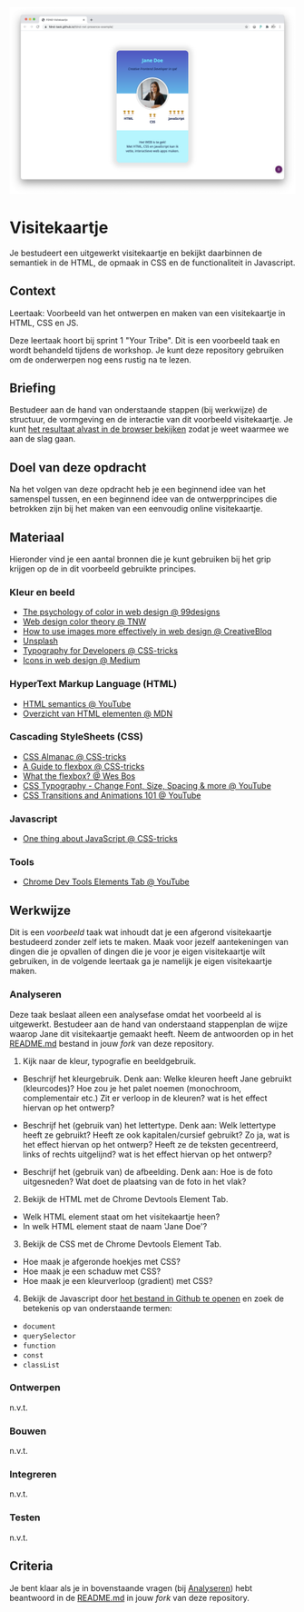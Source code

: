 ![Visitekaartje](VisitekaartjeChrome.png "Visitekaartje")

# Visitekaartje
Je bestudeert een uitgewerkt visitekaartje en bekijkt daarbinnen de semantiek in de HTML, de opmaak in CSS en de functionaliteit in Javascript.

## Context
Leertaak: Voorbeeld van het ontwerpen en maken van een visitekaartje in HTML, CSS en JS.

Deze leertaak hoort bij sprint 1 "Your Tribe". Dit is een voorbeeld taak en wordt behandeld tijdens de workshop. Je kunt deze repository gebruiken om de onderwerpen nog eens rustig na te lezen.

## Briefing
Bestudeer aan de hand van onderstaande stappen (bij werkwijze) de structuur, de vormgeving en de interactie van dit voorbeeld visitekaartje. Je kunt [het resultaat alvast in de browser bekijken](https://fdnd-task.github.io/fdnd-net-presence-example/) zodat je weet waarmee we aan de slag gaan.

## Doel van deze opdracht
Na het volgen van deze opdracht heb je een beginnend idee van het samenspel tussen, en een beginnend idee van de ontwerpprincipes die betrokken zijn bij het maken van een eenvoudig online visitekaartje.

## Materiaal
Hieronder vind je een aantal bronnen die je kunt gebruiken bij het grip krijgen op de in dit voorbeeld gebruikte principes.

### Kleur en beeld
- [The psychology of color in web design @ 99designs](https://en.99designs.nl/blog/creative-inspiration/psychology-color-web-design/)
- [Web design color theory @ TNW](https://thenextweb.com/dd/2015/04/07/how-to-create-the-right-emotions-with-color-in-web-design/)
- [How to use images more effectively in web design @ CreativeBloq](https://www.creativebloq.com/inspiration/how-to-use-images-more-effectively-in-web-design)
- [Unsplash](https://unsplash.com/)
- [Typography for Developers @ CSS-tricks](https://css-tricks.com/typography-for-developers/)
- [Icons in web design @ Medium](https://medium.com/outcrowd/icons-in-web-design-824f57cb2db0)

### HyperText Markup Language (HTML)
- [HTML semantics @ YouTube](https://www.youtube.com/watch?v=n9T2B91hHRM)
- [Overzicht van HTML elementen @ MDN](https://developer.mozilla.org/nl/docs/Web/HTML/Element)

### Cascading StyleSheets (CSS)
- [CSS Almanac @ CSS-tricks](https://css-tricks.com/almanac/)
- [A Guide to flexbox @ CSS-tricks](https://css-tricks.com/snippets/css/a-guide-to-flexbox/)
- [What the flexbox? @ Wes Bos](https://flexbox.io/)
- [CSS Typography - Change Font, Size, Spacing & more @ YouTube](https://www.youtube.com/watch?v=RNakAX3rVVw)
- [CSS Transitions and Animations 101 @ YouTube](https://www.youtube.com/watch?v=n9T2B91hHRM)

### Javascript
- [One thing about JavaScript @ CSS-tricks](https://css-tricks.com/video-screencasts/150-hey-designers-know-one-thing-javascript-recommend/)

### Tools
- [Chrome Dev Tools Elements Tab @ YouTube](https://www.youtube.com/watch?v=Z3HGJsNLQ1E)

## Werkwijze
Dit is een *voorbeeld* taak wat inhoudt dat je een afgerond visitekaartje bestudeerd zonder zelf iets te maken. Maak voor jezelf aantekeningen van dingen die je opvallen of dingen die je voor je eigen visitekaartje wilt gebruiken, in de volgende leertaak ga je namelijk je eigen visitekaartje maken.

### Analyseren
Deze taak beslaat alleen een analysefase omdat het voorbeeld al is uitgewerkt. Bestudeer aan de hand van onderstaand stappenplan de wijze waarop Jane dit visitekaartje gemaakt heeft. Neem de antwoorden op in het [README.md](../README.md) bestand in jouw *fork* van deze repository. 

1. Kijk naar de kleur, typografie en beeldgebruik.
- Beschrijf het kleurgebruik.
  Denk aan:
  Welke kleuren heeft Jane gebruikt (kleurcodes)? 
  Hoe zou je het palet noemen (monochroom, complementair etc.)
  Zit er verloop in de kleuren? wat is het effect hiervan op het ontwerp?

- Beschrijf het (gebruik van) het lettertype.
  Denk aan:
  Welk lettertype heeft ze gebruikt?
  Heeft ze ook kapitalen/cursief gebruikt? Zo ja, wat is het effect hiervan op het ontwerp?
  Heeft ze de teksten gecentreerd, links of rechts uitgelijnd? wat is het effect hiervan op het ontwerp?

- Beschrijf het (gebruik van) de afbeelding.
  Denk aan:
  Hoe is de foto uitgesneden?
  Wat doet de plaatsing van de foto in het vlak?

2. Bekijk de HTML met de Chrome Devtools Element Tab.
- Welk HTML element staat om het visitekaartje heen?
- In welk HTML element staat de naam 'Jane Doe'?
 
3. Bekijk de CSS met de Chrome Devtools Element Tab.
- Hoe maak je afgeronde hoekjes met CSS?
- Hoe maak je een schaduw met CSS?
- Hoe maak je een kleurverloop (gradient) met CSS?

4. Bekijk de Javascript door [het bestand in Github te openen](../scripts/script.js) en zoek de betekenis op van onderstaande termen:
- ```document```
- ```querySelector```
- ```function```
- ```const```
- ```classList```

### Ontwerpen
n.v.t.
### Bouwen
n.v.t.
### Integreren
n.v.t.
### Testen
n.v.t.

## Criteria
Je bent klaar als je in bovenstaande vragen (bij [Analyseren](#analyseren)) hebt beantwoord in de [README.md](../README.md) in jouw *fork* van deze repository.


